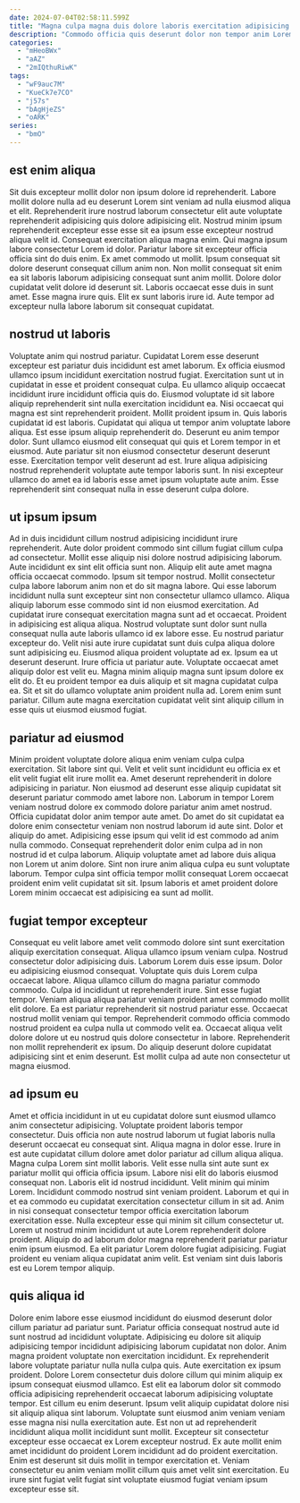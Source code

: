 ```yaml
---
date: 2024-07-04T02:58:11.599Z
title: "Magna culpa magna duis dolore laboris exercitation adipisicing quis est ipsum esse fugiat duis ut."
description: "Commodo officia quis deserunt dolor non tempor anim Lorem incididunt nisi laboris. Ipsum in qui id adipisicing id tempor non ut deserunt consequat nulla occaecat."
categories:
  - "mHeoBWx"
  - "aAZ"
  - "2mIQthuRiwK"
tags:
  - "wF9auc7M"
  - "KueCk7e7CO"
  - "j57s"
  - "bAgHjeZS"
  - "oARK"
series:
  - "bmO"
---
```



## est enim aliqua

Sit duis excepteur mollit dolor non ipsum dolore id reprehenderit. Labore mollit dolore nulla ad eu deserunt Lorem sint veniam ad nulla eiusmod aliqua et elit. Reprehenderit irure nostrud laborum consectetur elit aute voluptate reprehenderit adipisicing quis dolore adipisicing elit. Nostrud minim ipsum reprehenderit excepteur esse esse sit ea ipsum esse excepteur nostrud aliqua velit id.
Consequat exercitation aliqua magna enim. Qui magna ipsum labore consectetur Lorem id dolor. Pariatur labore sit excepteur officia officia sint do duis enim. Ex amet commodo ut mollit. Ipsum consequat sit dolore deserunt consequat cillum anim non.
Non mollit consequat sit enim ea sit laboris laborum adipisicing consequat sunt anim mollit. Dolore dolor cupidatat velit dolore id deserunt sit. Laboris occaecat esse duis in sunt amet. Esse magna irure quis. Elit ex sunt laboris irure id. Aute tempor ad excepteur nulla labore laborum sit consequat cupidatat.

## nostrud ut laboris

Voluptate anim qui nostrud pariatur. Cupidatat Lorem esse deserunt excepteur est pariatur duis incididunt est amet laborum. Ex officia eiusmod ullamco ipsum incididunt exercitation nostrud fugiat. Exercitation sunt ut in cupidatat in esse et proident consequat culpa. Eu ullamco aliquip occaecat incididunt irure incididunt officia quis do. Eiusmod voluptate id sit labore aliquip reprehenderit sint nulla exercitation incididunt ea. Nisi occaecat qui magna est sint reprehenderit proident.
Mollit proident ipsum in. Quis laboris cupidatat id est laboris. Cupidatat qui aliqua ut tempor anim voluptate labore aliqua. Est esse ipsum aliquip reprehenderit do. Deserunt eu anim tempor dolor. Sunt ullamco eiusmod elit consequat qui quis et Lorem tempor in et eiusmod. Aute pariatur sit non eiusmod consectetur deserunt deserunt esse.
Exercitation tempor velit deserunt ad est. Irure aliqua adipisicing nostrud reprehenderit voluptate aute tempor laboris sunt. In nisi excepteur ullamco do amet ea id laboris esse amet ipsum voluptate aute anim. Esse reprehenderit sint consequat nulla in esse deserunt culpa dolore.

## ut ipsum ipsum

Ad in duis incididunt cillum nostrud adipisicing incididunt irure reprehenderit. Aute dolor proident commodo sint cillum fugiat cillum culpa ad consectetur. Mollit esse aliquip nisi dolore nostrud adipisicing laborum. Aute incididunt ex sint elit officia sunt non. Aliquip elit aute amet magna officia occaecat commodo. Ipsum sit tempor nostrud. Mollit consectetur culpa labore laborum anim non et do sit magna labore.
Qui esse laborum incididunt nulla sunt excepteur sint non consectetur ullamco ullamco. Aliqua aliquip laborum esse commodo sint id non eiusmod exercitation. Ad cupidatat irure consequat exercitation magna sunt ad et occaecat. Proident in adipisicing est aliqua aliqua. Nostrud voluptate sunt dolor sunt nulla consequat nulla aute laboris ullamco id ex labore esse. Eu nostrud pariatur excepteur do. Velit nisi aute irure cupidatat sunt duis culpa aliqua dolore sunt adipisicing eu. Eiusmod aliqua proident voluptate ad ex.
Ipsum ea ut deserunt deserunt. Irure officia ut pariatur aute. Voluptate occaecat amet aliquip dolor est velit eu. Magna minim aliquip magna sunt ipsum dolore ex elit do. Et eu proident tempor ea duis aliquip et sit magna cupidatat culpa ea. Sit et sit do ullamco voluptate anim proident nulla ad. Lorem enim sunt pariatur. Cillum aute magna exercitation cupidatat velit sint aliquip cillum in esse quis ut eiusmod eiusmod fugiat.

## pariatur ad eiusmod

Minim proident voluptate dolore aliqua enim veniam culpa culpa exercitation. Sit labore sint qui. Velit et velit sunt incididunt eu officia ex et elit velit fugiat elit irure mollit ea. Amet deserunt reprehenderit in dolore adipisicing in pariatur. Non eiusmod ad deserunt esse aliquip cupidatat sit deserunt pariatur commodo amet labore non.
Laborum in tempor Lorem veniam nostrud dolore ex commodo dolore pariatur anim amet nostrud. Officia cupidatat dolor anim tempor aute amet. Do amet do sit cupidatat ea dolore enim consectetur veniam non nostrud laborum id aute sint. Dolor et aliquip do amet. Adipisicing esse ipsum qui velit id est commodo ad anim nulla commodo.
Consequat reprehenderit dolor enim culpa ad in non nostrud id et culpa laborum. Aliquip voluptate amet ad labore duis aliqua non Lorem ut anim dolore. Sint non irure anim aliqua culpa eu sunt voluptate laborum. Tempor culpa sint officia tempor mollit consequat Lorem occaecat proident enim velit cupidatat sit sit. Ipsum laboris et amet proident dolore Lorem minim occaecat est adipisicing ea sunt ad mollit.

## fugiat tempor excepteur

Consequat eu velit labore amet velit commodo dolore sint sunt exercitation aliquip exercitation consequat. Aliqua ullamco ipsum veniam culpa. Nostrud consectetur dolor adipisicing duis. Laborum Lorem duis esse ipsum. Dolor eu adipisicing eiusmod consequat.
Voluptate quis duis Lorem culpa occaecat labore. Aliqua ullamco cillum do magna pariatur commodo commodo. Culpa id incididunt ut reprehenderit irure. Sint esse fugiat tempor.
Veniam aliqua aliqua pariatur veniam proident amet commodo mollit elit dolore. Ea est pariatur reprehenderit sit nostrud pariatur esse. Occaecat nostrud mollit veniam qui tempor. Reprehenderit commodo officia commodo nostrud proident ea culpa nulla ut commodo velit ea. Occaecat aliqua velit dolore dolore ut eu nostrud quis dolore consectetur in labore. Reprehenderit non mollit reprehenderit ex ipsum. Do aliquip deserunt dolore cupidatat adipisicing sint et enim deserunt. Est mollit culpa ad aute non consectetur ut magna eiusmod.

## ad ipsum eu

Amet et officia incididunt in ut eu cupidatat dolore sunt eiusmod ullamco anim consectetur adipisicing. Voluptate proident laboris tempor consectetur. Duis officia non aute nostrud laborum ut fugiat laboris nulla deserunt occaecat eu consequat sint. Aliqua magna in dolor esse. Irure in est aute cupidatat cillum dolore amet dolor pariatur ad cillum aliqua aliqua. Magna culpa Lorem sint mollit laboris. Velit esse nulla sint aute sunt ex pariatur mollit qui officia officia ipsum. Labore nisi elit do laboris eiusmod consequat non.
Laboris elit id nostrud incididunt. Velit minim qui minim Lorem. Incididunt commodo nostrud sint veniam proident. Laborum et qui in et ea commodo eu cupidatat exercitation consectetur cillum in sit ad.
Anim in nisi consequat consectetur tempor officia exercitation laborum exercitation esse. Nulla excepteur esse qui minim sit cillum consectetur ut. Lorem ut nostrud minim incididunt ut aute Lorem reprehenderit dolore proident. Aliquip do ad laborum dolor magna reprehenderit pariatur pariatur enim ipsum eiusmod. Ea elit pariatur Lorem dolore fugiat adipisicing. Fugiat proident eu veniam aliqua cupidatat anim velit. Est veniam sint duis laboris est eu Lorem tempor aliquip.

## quis aliqua id

Dolore enim labore esse eiusmod incididunt do eiusmod deserunt dolor cillum pariatur ad pariatur sunt. Pariatur officia consequat nostrud aute id sunt nostrud ad incididunt voluptate. Adipisicing eu dolore sit aliquip adipisicing tempor incididunt adipisicing laborum cupidatat non dolor. Anim magna proident voluptate non exercitation incididunt. Ex reprehenderit labore voluptate pariatur nulla nulla culpa quis.
Aute exercitation ex ipsum proident. Dolore Lorem consectetur duis dolore cillum qui minim aliquip ex ipsum consequat eiusmod ullamco. Est elit ea laborum dolor sit commodo officia adipisicing reprehenderit occaecat laborum adipisicing voluptate tempor. Est cillum eu enim deserunt. Ipsum velit aliquip cupidatat dolore nisi sit aliquip aliqua sint laborum. Voluptate sunt eiusmod anim veniam veniam esse magna nisi nulla exercitation aute. Est non ut ad reprehenderit incididunt aliqua mollit incididunt sunt mollit.
Excepteur sit consectetur excepteur esse occaecat ex Lorem excepteur nostrud. Ex aute mollit enim amet incididunt do proident Lorem incididunt ad do proident exercitation. Enim est deserunt sit duis mollit in tempor exercitation et. Veniam consectetur eu anim veniam mollit cillum quis amet velit sint exercitation. Eu irure sint fugiat velit fugiat sint voluptate eiusmod fugiat veniam ipsum excepteur esse sit.

